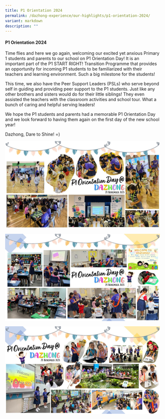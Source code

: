 ```yaml
---
title: P1 Orientation 2024
permalink: /dazhong-experience/our-highlights/p1-orientation-2024/
variant: markdown
description: ""
---
```

#### P1 Orientation 2024

Time flies and here we go again, welcoming our excited yet anxious Primary 1 students and parents to our school on P1 Orientation Day! It is an important part of the P1 START RIGHT! Transition Programme that provides an opportunity for incoming P1 students to be familiarized with their teachers and learning environment. Such a big milestone for the students!

This time, we also have the Peer Support Leaders (PSLs) who serve beyond self in guiding and providing peer support to the P1 students. Just like any other brothers and sisters would do for their little siblings! They even assisted the teachers with the classroom activities and school tour. What a bunch of caring and helpful serving leaders!

We hope the P1 students and parents had a memorable P1 Orientation Day and we look forward to having them again on the first day of the new school year!

Dazhong, Dare to Shine! =)

![](/images/Slide1.JPG)

![](/images/Slide2.JPG)

![](/images/Slide3.JPG)